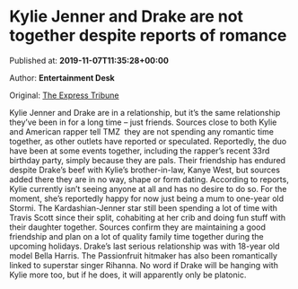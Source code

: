 
# Kylie Jenner and Drake are not together despite reports of romance

Published at: **2019-11-07T11:35:28+00:00**

Author: **Entertainment Desk**

Original: [The Express Tribune](https://tribune.com.pk/story/2095441/4-kylie-jenner-drake-not-together-despite-reports-romance/)

Kylie Jenner and Drake are in a relationship, but it’s the same relationship they’ve been in for a long time – just friends.
Sources close to both Kylie and American rapper tell TMZ  they are not spending any romantic time together, as other outlets have reported or speculated. Reportedly, the duo have been at some events together, including the rapper’s recent 33rd birthday party, simply because they are pals.
Their friendship has endured despite Drake’s beef with Kylie’s brother-in-law, Kanye West, but sources added there they are in no way, shape or form dating.
According to reports, Kylie currently isn’t seeing anyone at all and has no desire to do so. For the moment, she’s reportedly happy for now just being a mum to one-year old Stormi.
The Kardashian-Jenner star still been spending a lot of time with Travis Scott since their split, cohabiting at her crib and doing fun stuff with their daughter together. Sources confirm they are maintaining a good friendship and plan on a lot of quality family time together during the upcoming holidays.
Drake’s last serious relationship was with 18-year old model Bella Harris. The Passionfruit hitmaker has also been romantically linked to superstar singer Rihanna.
No word if Drake will be hanging with Kylie more too, but if he does, it will apparently only be platonic.
